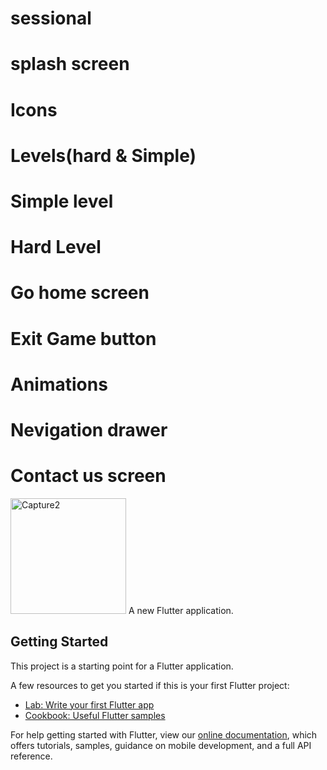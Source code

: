 # sessional
# splash screen
# Icons
# Levels(hard & Simple)
# Simple level
# Hard Level
# Go home screen
# Exit Game button
# Animations
# Nevigation drawer
# Contact us screen

<img width="185" alt="Capture2" src="https://user-images.githubusercontent.com/74717802/101237494-1744ad00-36fb-11eb-85cb-11950caa7e83.PNG">
A new Flutter application.

## Getting Started

This project is a starting point for a Flutter application.

A few resources to get you started if this is your first Flutter project:

- [Lab: Write your first Flutter app](https://flutter.dev/docs/get-started/codelab)
- [Cookbook: Useful Flutter samples](https://flutter.dev/docs/cookbook)

For help getting started with Flutter, view our
[online documentation](https://flutter.dev/docs), which offers tutorials,
samples, guidance on mobile development, and a full API reference.
